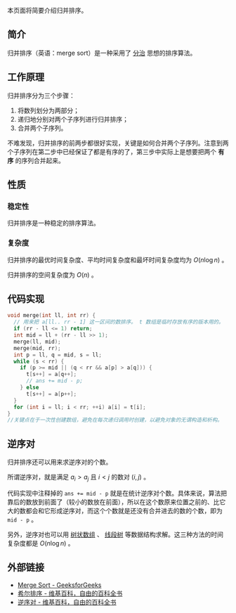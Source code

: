 本页面将简要介绍归并排序。

## 简介

归并排序（英语：merge sort）是一种采用了 [分治](./divide-and-conquer.md) 思想的排序算法。

## 工作原理

归并排序分为三个步骤：

1. 将数列划分为两部分；
2. 递归地分别对两个子序列进行归并排序；
3. 合并两个子序列。

不难发现，归并排序的前两步都很好实现，关键是如何合并两个子序列。注意到两个子序列在第二步中已经保证了都是有序的了，第三步中实际上是想要把两个 **有序** 的序列合并起来。

## 性质

### 稳定性

归并排序是一种稳定的排序算法。

### 复杂度

归并排序的最优时间复杂度、平均时间复杂度和最坏时间复杂度均为 $O(n\log n)$ 。

归并排序的空间复杂度为 $O(n)$ 。

## 代码实现


```cpp
void merge(int ll, int rr) {
  // 用来把 a[ll.. rr - 1] 这一区间的数排序。 t 数组是临时存放有序的版本用的。
  if (rr - ll <= 1) return;
  int mid = ll + (rr - ll >> 1);
  merge(ll, mid);
  merge(mid, rr);
  int p = ll, q = mid, s = ll;
  while (s < rr) {
    if (p >= mid || (q < rr && a[p] > a[q])) {
      t[s++] = a[q++];
      // ans += mid - p;
    } else
      t[s++] = a[p++];
  }
  for (int i = ll; i < rr; ++i) a[i] = t[i];
}
//关键点在于一次性创建数组，避免在每次递归调用时创建，以避免对象的无谓构造和析构。
```

## 逆序对

归并排序还可以用来求逆序对的个数。

所谓逆序对，就是满足 $a_{i} > a_{j}$ 且 $i < j$ 的数对 $(i, j)$ 。

代码实现中注释掉的 `ans += mid - p` 就是在统计逆序对个数。具体来说，算法把靠后的数放到前面了（较小的数放在前面），所以在这个数原来位置之前的、比它大的数都会和它形成逆序对，而这个个数就是还没有合并进去的数的个数，即为 `mid - p` 。

另外，逆序对也可以用 [树状数组](../ds/fenwick.md) 、 [线段树](../ds/seg.md) 等数据结构求解。这三种方法的时间复杂度都是 $O(n \log n)$ 。

## 外部链接

-  [Merge Sort - GeeksforGeeks](https://www.geeksforgeeks.org/merge-sort/) 
-  [希尔排序 - 维基百科，自由的百科全书](https://zh.wikipedia.org/wiki/%E5%BD%92%E5%B9%B6%E6%8E%92%E5%BA%8F) 
-  [逆序对 - 维基百科，自由的百科全书](https://zh.wikipedia.org/wiki/%E9%80%86%E5%BA%8F%E5%AF%B9) 
